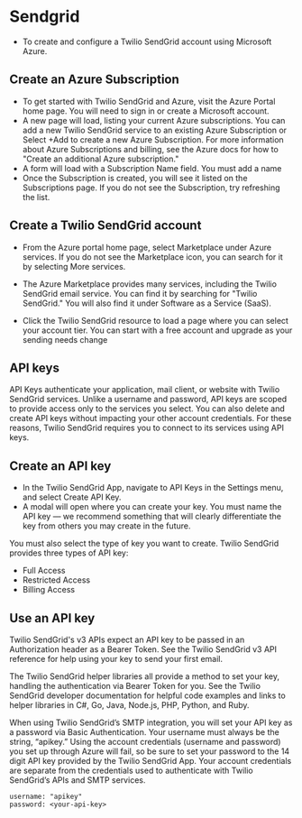 # Sendgrid

- To create and configure a Twilio SendGrid account using Microsoft Azure.

## Create an Azure Subscription

- To get started with Twilio SendGrid and Azure, visit the Azure Portal home page. You will need to sign in or create a Microsoft account.
- A new page will load, listing your current Azure subscriptions. You can add a new Twilio SendGrid service to an existing Azure Subscription or Select +Add to create a new Azure Subscription. For more information about Azure Subscriptions and billing, see the Azure docs for how to "Create an additional Azure subscription."
- A form will load with a Subscription Name field. You must add a name
- Once the Subscription is created, you will see it listed on the Subscriptions page. If you do not see the Subscription, try refreshing the list.

## Create a Twilio SendGrid account

- From the Azure portal home page, select Marketplace under Azure services. If you do not see the Marketplace icon, you can search for it by selecting More services.

- The Azure Marketplace provides many services, including the Twilio SendGrid email service. You can find it by searching for "Twilio SendGrid." You will also find it under Software as a Service (SaaS).
- Click the Twilio SendGrid resource to load a page where you can select your account tier. You can start with a free account and upgrade as your sending needs change

## API keys

API Keys authenticate your application, mail client, or website with Twilio SendGrid services. Unlike a username and password, API keys are scoped to provide access only to the services you select. You can also delete and create API keys without impacting your other account credentials. For these reasons, Twilio SendGrid requires you to connect to its services using API keys.

## Create an API key

- In the Twilio SendGrid App, navigate to API Keys in the Settings menu, and select Create API Key.
- A modal will open where you can create your key. You must name the API key — we recommend something that will clearly differentiate the key from others you may create in the future.

You must also select the type of key you want to create. Twilio SendGrid provides three types of API key:

- Full Access
- Restricted Access
- Billing Access

## Use an API key

Twilio SendGrid's v3 APIs expect an API key to be passed in an Authorization header as a Bearer Token. See the Twilio SendGrid v3 API reference for help using your key to send your first email.

The Twilio SendGrid helper libraries all provide a method to set your key, handling the authentication via Bearer Token for you. See the Twilio SendGrid developer documentation for helpful code examples and links to helper libraries in C#, Go, Java, Node.js, PHP, Python, and Ruby.

When using Twilio SendGrid’s SMTP integration, you will set your API key as a password via Basic Authentication. Your username must always be the string, “apikey.” Using the account credentials (username and password) you set up through Azure will fail, so be sure to set your password to the 14 digit API key provided by the Twilio SendGrid App. Your account credentials are separate from the credentials used to authenticate with Twilio SendGrid’s APIs and SMTP services.

```
username: "apikey"
password: <your-api-key>
```
